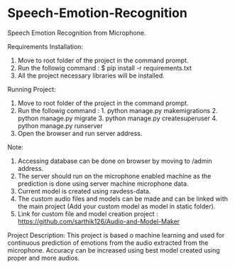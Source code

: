 # Speech-Emotion-Recognition

Speech Emotion Recognition from Microphone.

Requirements Installation:
  1. Move to root folder of the project in the command prompt.
  2. Run the followig command : $ pip install -r requirements.txt
  3. All the project necessary libraries will be installed.

Running Project:
  1. Move to root folder of the project in the command prompt.
  2. Run the followig command :
    1. python manage.py makemigrations
    2. python manage.py migrate
    3. python manage.py createsuperuser
    4. python manage.py runserver
  3. Open the browser and run server address.

Note:
  1. Accessing database can be done on browser by moving to /admin address.
  2. The server should run on the microphone enabled machine as the prediction is done using server machine microphone data.
  3. Current model is created using ravdess-data.
  4. The custom audio files and models can be made and can be linked with the main project (Add your custom model as model in static folder).
  5. Link for custom file and model creation project : https://github.com/sarthik126/Audio-and-Model-Maker

Project Description:
  This project is based o machine learning and used for continuous prediction of emotions from the audio extracted from the microphone.
  Accuracy can be increased using best model created using proper and more audios.
  

